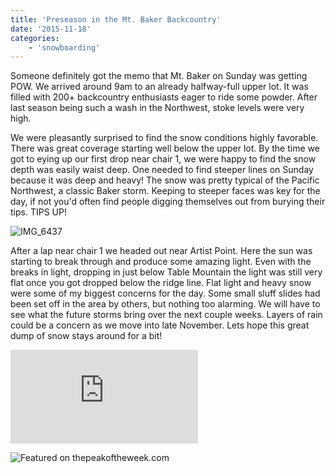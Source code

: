 ```yaml
---
title: 'Preseason in the Mt. Baker Backcountry'
date: '2015-11-18'
categories:
    - 'snowboarding'
---
```


Someone definitely got the memo that Mt. Baker on Sunday was getting POW. We arrived around 9am to an already halfway-full upper lot. It was filled with 200+ backcountry enthusiasts eager to ride some powder. After last season being such a wash in the Northwest, stoke levels were very high.

We were pleasantly surprised to find the snow conditions highly favorable. There was great coverage starting well below the upper lot. By the time we got to eying up our first drop near chair 1, we were happy to find the snow depth was easily waist deep. One needed to find steeper lines on Sunday because it was deep and heavy! The snow was pretty typical of the Pacific Northwest, a classic Baker storm. Keeping to steeper faces was key for the day, if not you'd often find people digging themselves out from burying their tips. TIPS UP!

![IMG_6437](http://thepeakoftheweek.com/wp-content/uploads/2015/11/IMG_6437-768x1024.jpg)

After a lap near chair 1 we headed out near Artist Point. Here the sun was starting to break through and produce some amazing light. Even with the breaks in light, dropping in just below Table Mountain the light was still very flat once you got dropped below the ridge line. Flat light and heavy snow were some of my biggest concerns for the day. Some small sluff slides had been set off in the area by others, but nothing too alarming. We will have to see what the future storms bring over the next couple weeks. Layers of rain could be a concern as we move into late November. Lets hope this great dump of snow stays around for a bit!

<div class="embed-video">
    <iframe src="https://player.vimeo.com/video/146156889?h=ade86b24db&color=99cc33&title=0&byline=0&portrait=0" frameborder="0" allow="autoplay; fullscreen; picture-in-picture" allowfullscreen></iframe>
</div>

![Featured on thepeakoftheweek.com](http://thepeakoftheweek.com/2015/11/2015-mt-baker-backcountry-opener/)
